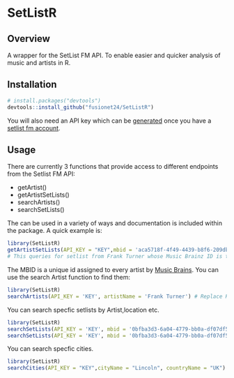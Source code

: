 # SetListR

Overview
--------

A wrapper for the SetList FM API. To enable easier and quicker analysis of music and artists in R.

Installation
------------

``` r
# install.packages("devtools")
devtools::install_github("fusionet24/SetListR")
```

You will also need an API key which can be [generated](https://www.setlist.fm/settings/api) once you have a [setlist fm account](https://www.setlist.fm/signup). 

Usage
-----

There are currently 3 functions that provide access to different endpoints from the Setlist FM API:
- getArtist()
- getArtistSetLists()
- searchArtists()
- searchSetLists()

The can be used in a variety of ways and documentation is included within the package. A quick example is:
``` r
library(SetListR)
getArtistSetLists(API_KEY = "KEY",mbid = 'aca5718f-4f49-4439-b8f6-209db3f11757') # Replace KEY with your API KEY!
# This queries for setlist from Frank Turner whose Music Brainz ID is the above Unique Indentifer
```

The MBID is a unique id assigned to every artist by [Music Brains](https://musicbrainz.org/). You can use the search Artist function to find them:
``` r
library(SetListR)
searchArtists(API_KEY = 'KEY', artistName = 'Frank Turner') # Replace KEY with your API KEY!
```
You can search specfic setlists by Artist,location etc.
``` r
library(SetListR)
searchSetLists(API_KEY = 'KEY', mbid = '0bfba3d3-6a04-4779-bb0a-df07df5b0558', countryCode = 'USA')
searchSetLists(API_KEY = 'KEY', mbid = '0bfba3d3-6a04-4779-bb0a-df07df5b0558', cityName ='Lincoln') # Replace KEY with your API KEY!
```

You can search specfic cities.
``` r
library(SetListR)
searchCities(API_KEY = "KEY",cityName = "Lincoln", countryName = "UK") # Replace KEY with your API KEY!
```
